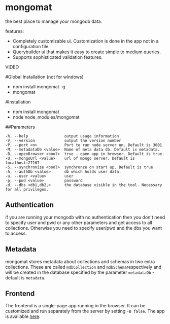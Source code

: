 # mongomat

the best place to manage your mongodb data.

features:

- Completely customizable ui. Customization is done in the app not in a configuration file.
- Querybuilder ui that makes it easy to create simple to medium queries.
- Supports sophisticated validation features.

VIDEO

#Global Installation (not for windows)

- npm install mongomat -g
- mongomat <parameters>

#Installation

- npm install mongomat
- node node_modules/mongomat <parameters>


##Parameters

    -h, --help                output usage information
    -V, --version             output the version number
    -P, --port <n>            Port to run node server on. Default is 3001
    -M, --metadataDb <value>  Name of meta data db. Default is metadata.
    -B, --openBrowser <bool>  true - open app in browser. Default is true.
    -U, --mongoUrl <value>    url of mongo server. Default is localhost:27107
    -S, --synchronize <bool>  synchronze on start up. Default is true
    -A, --authDb <value>      db which holds user data.
    -u, --user <value>        user
    -p, --pwd <value>         password
    -d, --dbs <db1,db2,>      the database visible in the tool. Necessary for all privileges.

## Authentication

if you are running your mongodb with no authentication then you don't need to specify user and pwd or any other 
parameters and get access to all collections. Otherwise you need to specify user/pwd and the dbs you want to access.

## Metadata

mongomat stores metadata about collections and schemas in two extra collections. These are called `mdbCollection` and `mdbSchema`respectively
 and will be created in the database specified by the parameter `metadataDb` - default is `metadata`.
 
## Frontend

The frontend is a single-page app running in the browser. It can be customized and run separately from the server by 
setting `-B false`. The app is available [here](https://github.com/stemey/gform-app).

